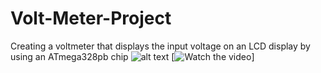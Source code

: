 # Volt-Meter-Project
Creating a voltmeter that displays the input voltage on an LCD display by using an ATmega328pb chip
![alt text](https://github.com/Antz-Lee/Volt-Meter-Project/blob/main/Screenshots/Volt%20meter%20by%20Antz-Lee.jpg)
[![Watch the video](https://www.youtube.com/watch?v=6kzmSNdP678&ab_channel=Antz-LeeFrancois)]
